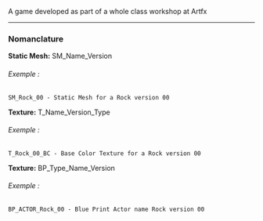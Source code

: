 A game developed as part of a whole class workshop at Artfx




---

### Nomanclature

**Static Mesh:** SM_Name_Version
###### Exemple :
```batch
SM_Rock_00 - Static Mesh for a Rock version 00
```

**Texture:** T_Name_Version_Type
###### Exemple :
```batch
T_Rock_00_BC - Base Color Texture for a Rock version 00
```

**Texture:** BP_Type_Name_Version
###### Exemple :
```batch
BP_ACTOR_Rock_00 - Blue Print Actor name Rock version 00
```